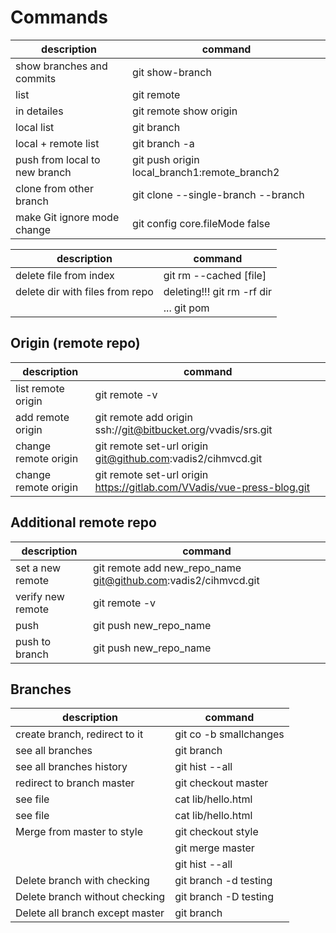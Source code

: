 # Commands
|description                  |command                                                       |
|-----------------------------|--------------------------------------------------------------|
|show branches and commits    |git show-branch                                               |
|list                         |git remote                                                    |
|in detailes                  |git remote show origin                                        |
|local list                   |git branch                                                    |
|local + remote list          |git branch -a                                                 |
|push from local to new branch|git push origin local_branch1:remote_branch2                  |
|clone from other branch      |git clone --single-branch --branch <branchname> <remote-repo> |
|make Git ignore mode change  |git config core.fileMode false                                |

|description                     |command                                     |
|--------------------------------|--------------------------------------------|
|delete file from index          |git rm --cached [file]                      |
|delete dir with files from repo |deleting!!! git rm -rf dir                  |
|                                |... git pom                                 |

## Origin (remote repo)
|description                     |command                                                                 |
|--------------------------------|------------------------------------------------------------------------|
|list remote origin              |git remote -v                                                           |
|add remote origin               |git remote add origin ssh://git@bitbucket.org/vvadis/srs.git            |
|change remote origin            |git remote set-url origin git@github.com:vadis2/cihmvcd.git             |
|change remote origin            |git remote set-url origin https://gitlab.com/VVadis/vue-press-blog.git  |

## Additional remote repo
|description                     |command                                                                 |
|--------------------------------|------------------------------------------------------------------------|
|set a new remote                |git remote add new_repo_name git@github.com:vadis2/cihmvcd.git          |
|verify new remote               |git remote -v                                                           |
|push                            |git push new_repo_name                                                  |
|push to branch                  |git push new_repo_name <branch>                                         |

## Branches
|description                     |command                                             |
|--------------------------------|----------------------------------------------------|
|create branch, redirect to it   |git co -b smallchanges                              |
|see all branches                |git branch                                          |
|see all branches history        |git hist --all                                      |
|redirect to branch master       |git checkout master                                 |
|see file                        |cat lib/hello.html                                  |
|see file                        |cat lib/hello.html                                  |
|Merge from master to style      |git checkout style                                  |
|                                |git merge master                                    |
|                                |git hist --all                                      |
|Delete branch with checking     |git branch -d testing                               |
|Delete branch without checking  |git branch -D testing                               |
|Delete all branch except master |git branch | grep -v "master" | xargs git branch -D |
